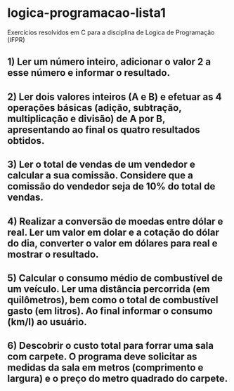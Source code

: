  logica-programacao-lista1
 =========================

Exercícios resolvidos em C para a disciplina de Logica de Programação (IFPR)
<br/>


## 1) Ler um número inteiro, adicionar o valor 2 a esse número e informar o resultado.

## 2) Ler dois valores inteiros (A e B) e efetuar as 4 operações básicas (adição, subtração, multiplicação e divisão) de A por B, apresentando ao final os quatro resultados obtidos.

## 3) Ler o total de vendas de um vendedor e calcular a sua comissão. Considere que a comissão do vendedor seja de 10% do total de vendas.

## 4) Realizar a conversão de moedas entre dólar e real. Ler um valor em dolar e a cotação do dólar do dia, converter o valor em dólares para real e mostrar o resultado.

## 5) Calcular o consumo médio de combustível de um veículo. Ler uma distância percorrida (em quilômetros), bem como o total de combustível gasto (em litros). Ao final informar o consumo (km/l) ao usuário.

## 6) Descobrir o custo total para forrar uma sala com carpete. O programa deve solicitar as medidas da sala em metros (comprimento e largura) e o preço do metro quadrado do carpete.
